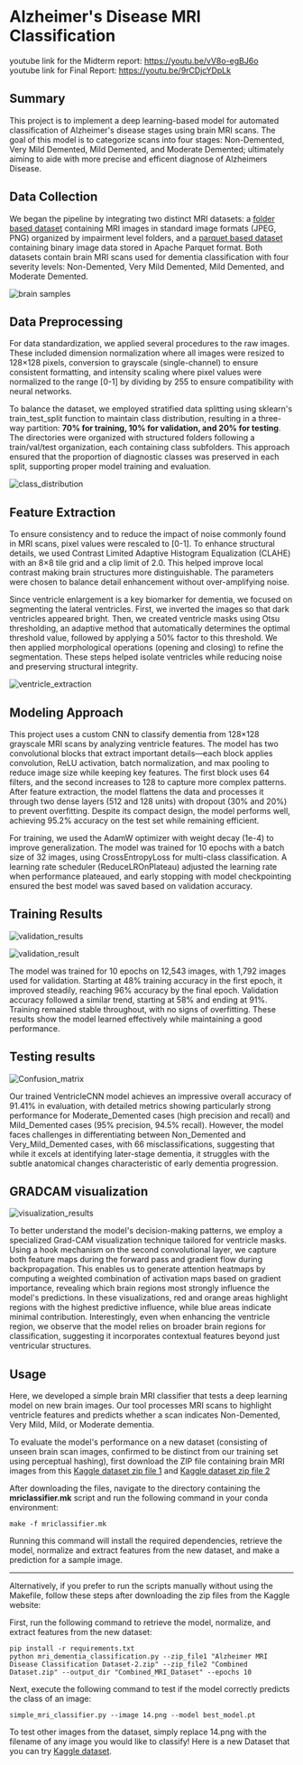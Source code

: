 # Alzheimer's Disease MRI Classification

youtube link for the Midterm report: https://youtu.be/vV8o-egBJ6o
<br>
youtube link for Final Report: https://youtu.be/9rCDjcYDpLk

## Summary 

This project is to implement a deep learning-based model for automated classification of Alzheimer's disease stages using brain MRI scans. The goal of this model is to categorize scans into four stages: Non-Demented, Very Mild Demented, Mild Demented, and Moderate Demented; ultimately aiming to aide with more precise and efficent diagnose of Alzheimers Disease.

## Data Collection

We began the pipeline by integrating two distinct MRI datasets: a [folder based dataset](https://www.kaggle.com/datasets/lukechugh/best-alzheimer-mri-dataset-99-accuracy/data) containing MRI images in standard image formats (JPEG, PNG) organized by impairment level folders, and a [parquet based dataset](https://www.kaggle.com/datasets/borhanitrash/alzheimer-mri-disease-classification-dataset/data) containing binary image data stored in Apache Parquet format. Both datasets contain brain MRI scans used for dementia classification with four severity levels: Non-Demented, Very Mild Demented, Mild Demented, and Moderate Demented. 

![brain samples](images/brain_samples.png)

## Data Preprocessing

For data standardization, we applied several procedures to the raw images. These included dimension normalization where all images were resized to 128×128 pixels, conversion to grayscale (single-channel) to ensure consistent formatting, and intensity scaling where pixel values were normalized to the range [0-1] by dividing by 255 to ensure compatibility with neural networks.

To balance the dataset, we employed stratified data splitting using sklearn's train_test_split function to maintain class distribution, resulting in a three-way partition: **70% for training, 10% for validation, and 20% for testing**. The directories were organized with structured folders following a train/val/test organization, each containing class subfolders. This approach ensured that the proportion of diagnostic classes was preserved in each split, supporting proper model training and evaluation.

![class_distribution](images/class_distribution.png)

## Feature Extraction

To ensure consistency and to reduce the impact of noise commonly found in MRI scans, pixel values were rescaled to [0-1]. To enhance structural details, we used Contrast Limited Adaptive Histogram Equalization (CLAHE) with an 8×8 tile grid and a clip limit of 2.0. This helped improve local contrast making brain structures more distinguishable. The parameters were chosen to balance detail enhancement without over-amplifying noise.

Since ventricle enlargement is a key biomarker for dementia, we focused on segmenting the lateral ventricles. First, we inverted the images so that dark ventricles appeared bright. Then, we created ventricle masks using Otsu thresholding, an adaptive method that automatically determines the optimal threshold value, followed by applying a 50% factor to this threshold. We then applied morphological operations (opening and closing) to refine the segmentation. These steps helped isolate ventricles while reducing noise and preserving structural integrity.

![ventricle_extraction](images/feature_extraction.png)

## Modeling Approach

This project uses a custom CNN to classify dementia from 128×128 grayscale MRI scans by analyzing ventricle features. The model has two convolutional blocks that extract important details—each block applies convolution, ReLU activation, batch normalization, and max pooling to reduce image size while keeping key features. The first block uses 64 filters, and the second increases to 128 to capture more complex patterns. After feature extraction, the model flattens the data and processes it through two dense layers (512 and 128 units) with dropout (30% and 20%) to prevent overfitting. Despite its compact design, the model performs well, achieving 95.2% accuracy on the test set while remaining efficient.

For training, we used the AdamW optimizer with weight decay (1e-4) to improve generalization. The model was trained for 10 epochs with a batch size of 32 images, using CrossEntropyLoss for multi-class classification. A learning rate scheduler (ReduceLROnPlateau) adjusted the learning rate when performance plateaued, and early stopping with model checkpointing ensured the best model was saved based on validation accuracy.

## Training Results

![validation_results](images/n_leanringcurve.png)


![validation_result](images/n_leanringcurve1.png)

The model was trained for 10 epochs on 12,543 images, with 1,792 images used for validation. Starting at 48% training accuracy in the first epoch, it improved steadily, reaching 96% accuracy by the final epoch. Validation accuracy followed a similar trend, starting at 58% and ending at 91%. Training remained stable throughout, with no signs of overfitting. These results show the model learned effectively while maintaining a good performance.

## Testing results 
![Confusion_matrix](images/confusion_matrix.png)

Our trained VentricleCNN model achieves an impressive overall accuracy of 91.41% in evaluation, with detailed metrics showing particularly strong performance for Moderate_Demented cases (high precision and recall) and Mild_Demented cases (95% precision, 94.5% recall). However, the model faces challenges in differentiating between Non_Demented and Very_Mild_Demented cases, with 66 misclassifications, suggesting that while it excels at identifying later-stage dementia, it struggles with the subtle anatomical changes characteristic of early dementia progression.

## GRADCAM visualization
![visualization_results](images/HeatMap.png)

To better understand the model's decision-making patterns, we employ a specialized Grad-CAM visualization technique tailored for ventricle masks. Using a hook mechanism on the second convolutional layer, we capture both feature maps during the forward pass and gradient flow during backpropagation. This enables us to generate attention heatmaps by computing a weighted combination of activation maps based on gradient importance, revealing which brain regions most strongly influence the model's predictions. In these visualizations, red and orange areas highlight regions with the highest predictive influence, while blue areas indicate minimal contribution. Interestingly, even when enhancing the ventricle region, we observe that the model relies on broader brain regions for classification, suggesting it incorporates contextual features beyond just ventricular structures.

## Usage 

Here, we developed a simple brain MRI classifier that tests a deep learning model on new brain images. Our tool processes MRI scans to highlight ventricle features and predicts whether a scan indicates Non-Demented, Very Mild, Mild, or Moderate dementia.

To evaluate the model's performance on a new dataset (consisting of unseen brain scan images, confirmed to be distinct from our training set using perceptual hashing), first download the ZIP file containing brain MRI images from this [Kaggle dataset zip file 1](https://www.kaggle.com/datasets/borhanitrash/alzheimer-mri-disease-classification-dataset/data?select=Alzheimer+MRI+Disease+Classification+Dataset) and [Kaggle dataset zip file 2](https://www.kaggle.com/datasets/lukechugh/best-alzheimer-mri-dataset-99-accuracy/data)



After downloading the files, navigate to the directory containing the **mriclassifier.mk** script and run the following command in your conda environment:

```
make -f mriclassifier.mk
```
Running this command will install the required dependencies, retrieve the model, normalize and extract features from the new dataset, and make a prediction for a sample image.

---
Alternatively, if you prefer to run the scripts manually without using the Makefile, follow these steps after downloading the zip files from the Kaggle website:

First, run the following command to retrieve the model, normalize, and extract features from the new dataset:

```
pip install -r requirements.txt
python mri_dementia_classification.py --zip_file1 "Alzheimer MRI Disease Classification Dataset-2.zip" --zip_file2 "Combined Dataset.zip" --output_dir "Combined_MRI_Dataset" --epochs 10
```

Next, execute the following command to test if the model correctly predicts the class of an image:

```
simple_mri_classifier.py --image 14.png --model best_model.pt
```

To test other images from the dataset, simply replace 14.png with the filename of any image you would like to classify!
Here is a new Dataset that you can try [Kaggle dataset](https://www.kaggle.com/datasets/uraninjo/augmented-alzheimer-mri-dataset).


